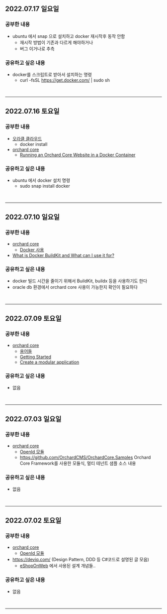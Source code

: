 ## 2022.07.17 일요일
### 공부한 내용
- ubuntu 에서 snap 으로 설치하고 docker 재시작후 동작 안함
    + 재시작 방법이 기존과 다르게 해야하거나
    + 버그 이거나로 추측
### 공유하고 싶은 내용
- docker를 스크립트로 받아서 설치하는 명령
    + curl -fsSL https://get.docker.com/ | sudo sh
<br>

---

## 2022.07.16 토요일
### 공부한 내용
- [오라클 클라우드](https://cloud.oracle.com/)
    + docker install
- [orchard core](https://orchardcore.net/)
    + [Running an Orchard Core Website in a Docker Container](https://www.orchardcore.io/blog/orchard-core-and-docker)
### 공유하고 싶은 내용
- ubuntu 에서 docker 설치 명령
    + sudo snap install docker
<br>

---

## 2022.07.10 일요일
### 공부한 내용
- [orchard core](https://orchardcore.net/)
    + [Docker 사용](https://docs.orchardcore.net/en/latest/docs/topics/docker/)
- [What is Docker BuildKit and What can I use it for?](https://brianchristner.io/what-is-docker-buildkit)
### 공유하고 싶은 내용
- docker 빌드 시간을 줄이기 위해서 BuildKit, buildx 등을 사용하기도 한다
- oracle db 환경에서 orchard core 사용이 가능한지 확인이 필요하다
<br>

---

## 2022.07.09 토요일
### 공부한 내용
- [orchard core](https://orchardcore.net/)
    + [용어들](https://docs.orchardcore.net/en/latest/docs/glossary/)
    + [Getting Started](https://docs.orchardcore.net/en/latest/docs/getting-started/)
    + [Create a modular application](https://docs.orchardcore.net/en/latest/docs/guides/create-modular-application-mvc/)
### 공유하고 싶은 내용
- 없음
<br>

---

## 2022.07.03 일요일
### 공부한 내용
- [orchard core](https://orchardcore.net/)
    + [OpenId 모듈](https://docs.orchardcore.net/en/latest/docs/reference/modules/OpenId/)
    + https://github.com/OrchardCMS/OrchardCore.Samples Orchard Core Framework를 사용한 모듈식, 멀티 테넌트 샘플 소스 내용
### 공유하고 싶은 내용
- 없음
<br>

---

## 2022.07.02 토요일
### 공부한 내용
- [orchard core](https://orchardcore.net/)
    + [OpenId 모듈](https://docs.orchardcore.net/en/latest/docs/reference/modules/OpenId/)
- https://deviq.com/ (Design Pattern, DDD 등 C#코드로 설명된 글 모음)
    + [eShopOnWeb](https://github.com/dotnet-architecture/eShopOnWeb) 에서 사용된 설계 개념들..
### 공유하고 싶은 내용
- 없음
<br>

---
